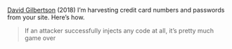 
[David Gilbertson](https://hackernoon.com/im-harvesting-credit-card-numbers-and-passwords-from-your-site-here-s-how-9a8cb347c5b5)
(2018) I’m harvesting credit card numbers and passwords from your site. Here’s how.
> If an attacker successfully injects any code at all, it’s pretty much game over
